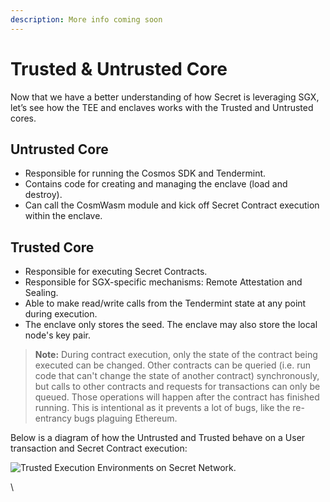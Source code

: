 ```yaml
---
description: More info coming soon
---
```


# Trusted & Untrusted Core

Now that we have a better understanding of how Secret is leveraging SGX, let’s see how the TEE and enclaves works with the Trusted and Untrusted cores.&#x20;

## **Untrusted Core**&#x20;

* Responsible for running the Cosmos SDK and Tendermint.&#x20;
* Contains code for creating and managing the enclave (load and destroy).&#x20;
* Can call the CosmWasm module and kick off Secret Contract execution within the enclave.

## **Trusted Core**

* Responsible for executing Secret Contracts.&#x20;
* Responsible for SGX-specific mechanisms: Remote Attestation and Sealing.&#x20;
* Able to make read/write calls from the Tendermint state at any point during execution.&#x20;
* The enclave only stores the seed. The enclave may also store the local node's key pair.

> **Note:** During contract execution, only the state of the contract being executed can be changed. Other contracts can be queried (i.e. run code that can't change the state of another contract) synchronously, but calls to other contracts and requests for transactions can only be queued. Those operations will happen after the contract has finished running. This is intentional as it prevents a lot of bugs, like the re-entrancy bugs plaguing Ethereum.

Below is a diagram of how the Untrusted and Trusted behave on a User transaction and Secret Contract execution:

![Trusted Execution Environments on Secret Network. ](https://lh4.googleusercontent.com/J5WogjAXu-51NfKv8EYRA2RcOBTvuW2AboiYWrYTFM8mErrPYy59zDuA3Sx9R3Kav6OtirLDXJgeLUj87zCnQWeNDJExpX6bkWrUpquJeljfOuUQjwrU4B0U3cD-7\_c9actUbLcf65cIeEz1ow)

\
